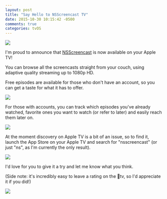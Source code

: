```yaml
---
layout: post
title: "Say Hello to NSScreencast TV"
date: 2015-10-30 10:15:42 -0500
comments: true
categories: tvOS
---
```


![](/images/nsstv4.jpg)

I'm proud to announce that [NSScreencast](http://nsscreencast.com) is now available on your Apple TV!

You can browse all the screencasts straight from your couch, using adaptive quality streaming up to 1080p HD.

<!-- more -->

Free episodes are available for those who don't have an account, so you can get a taste for what it has to offer.

![](/images/nsstv2.jpg)

For those with accounts, you can track which episodes you've already watched, favorite ones you want to watch (or refer to later) and easily reach them later on.

![](/images/nsstv1.jpg)

At the moment discovery on Apple TV is a bit of an issue, so to find it, launch the App Store on your Apple TV and search for "nsscreencast" (or just "ns", as I'm currently the only result).

![](/images/nsstv5.jpg)

I'd love for you to give it a try and let me know what you think. 

(Side note: it's incredibly easy to leave a rating on the tv, so I'd appreciate it if you did!)

![](/images/nsstv3.jpg)
